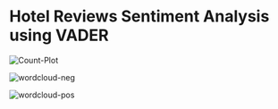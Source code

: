 # Hotel Reviews Sentiment Analysis using VADER



![Count-Plot](https://user-images.githubusercontent.com/63599968/180243263-81c5964c-cd41-4bae-9518-1a994372838b.png)



![wordcloud-neg](https://user-images.githubusercontent.com/63599968/180243371-ef8fa4bf-ac17-4718-b52f-b80693e51b4e.png)



![wordcloud-pos](https://user-images.githubusercontent.com/63599968/180243385-34b8e470-0dd1-4676-b445-e5e3f9890822.png)
